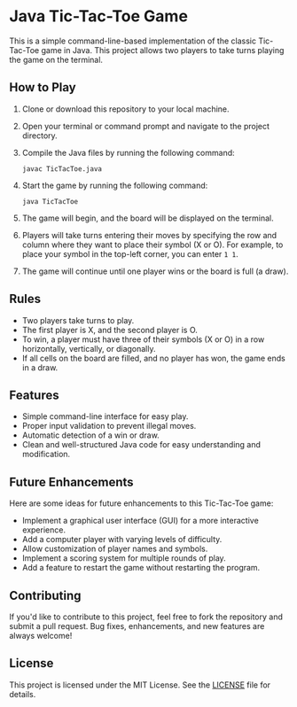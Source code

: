 # Java Tic-Tac-Toe Game

This is a simple command-line-based implementation of the classic Tic-Tac-Toe game in Java. This project allows two players to take turns playing the game on the terminal.

## How to Play

1. Clone or download this repository to your local machine.
2. Open your terminal or command prompt and navigate to the project directory.
3. Compile the Java files by running the following command:

   ```
   javac TicTacToe.java
   ```

4. Start the game by running the following command:

   ```
   java TicTacToe
   ```

5. The game will begin, and the board will be displayed on the terminal.
6. Players will take turns entering their moves by specifying the row and column where they want to place their symbol (X or O). For example, to place your symbol in the top-left corner, you can enter `1 1`.
7. The game will continue until one player wins or the board is full (a draw).

## Rules

- Two players take turns to play.
- The first player is X, and the second player is O.
- To win, a player must have three of their symbols (X or O) in a row horizontally, vertically, or diagonally.
- If all cells on the board are filled, and no player has won, the game ends in a draw.

## Features

- Simple command-line interface for easy play.
- Proper input validation to prevent illegal moves.
- Automatic detection of a win or draw.
- Clean and well-structured Java code for easy understanding and modification.

## Future Enhancements

Here are some ideas for future enhancements to this Tic-Tac-Toe game:

- Implement a graphical user interface (GUI) for a more interactive experience.
- Add a computer player with varying levels of difficulty.
- Allow customization of player names and symbols.
- Implement a scoring system for multiple rounds of play.
- Add a feature to restart the game without restarting the program.

## Contributing

If you'd like to contribute to this project, feel free to fork the repository and submit a pull request. Bug fixes, enhancements, and new features are always welcome!

## License

This project is licensed under the MIT License. See the [LICENSE](LICENSE) file for details.